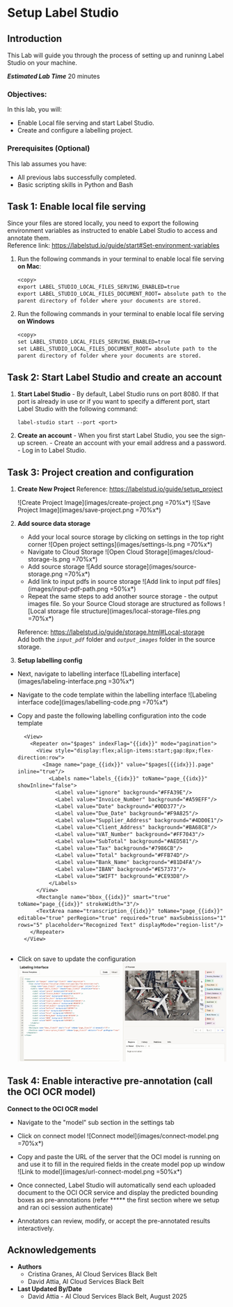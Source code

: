 # Setup Label Studio

## Introduction

This Lab will guide you through the process of setting up and runinng Label Studio on your machine.

***Estimated Lab Time*** 20 minutes


### Objectives:

In this lab, you will:
* Enable Local file serving and start Label Studio.
* Create and configure a labelling project.

### Prerequisites (Optional)

This lab assumes you have:
* All previous labs successfully completed.
* Basic scripting skills in Python and Bash


## Task 1: Enable local file serving
Since your files are stored locally, you need to export the following environment variables as instructed to enable Label Studio to access and annotate them. 
</br>
Reference link: https://labelstud.io/guide/start#Set-environment-variables 

1. Run the following commands in your terminal to enable local file serving **on Mac**:

    ```
    <copy>
    export LABEL_STUDIO_LOCAL_FILES_SERVING_ENABLED=true 
    export LABEL_STUDIO_LOCAL_FILES_DOCUMENT_ROOT= absolute path to the parent directory of folder where your documents are stored.

    ```

2. Run the following commands in your terminal to enable local file serving **on Windows**

    ```
    <copy>
    set LABEL_STUDIO_LOCAL_FILES_SERVING_ENABLED=true 
    set LABEL_STUDIO_LOCAL_FILES_DOCUMENT_ROOT= absolute path to the parent directory of folder where your documents are stored.

    ```

## Task 2: Start Label Studio and create an account


  1. **Start Label Studio**
    - By default, Label Studio runs on port 8080. If that port is already in use or if you want to specify a different port, start Label Studio with  the following command:
      
      ```
      label-studio start --port <port> 
      ```

  2. **Create an account**
    - When you first start Label Studio, you see the sign-up screen. 
    - Create an account with your email address and a password. 
    - Log in to Label Studio. 


## Task 3: Project creation and configuration

1. **Create New Project**
    Reference: https://labelstud.io/guide/setup_project 

    ![Create Project Image](images/create-project.png =70%x*)
    ![Save Project Image](images/save-project.png =70%x*)


2. **Add source data storage**
    - Add your local source storage by clicking on settings in the top right corner
        ![Open project settings](images/settings-ls.png =70%x*)
    - Navigate to Cloud Storage 
        ![Open Cloud Storage](images/cloud-storage-ls.png =70%x*)
    - Add source storage
        ![Add source storage](images/source-storage.png =70%x*)
    - Add link to input pdfs in source storage 
        ![Add link to input pdf files](images/input-pdf-path.png =50%x*)
    - Repeat the same steps to add another source storage - the output images file. So your Source Cloud storage 
      are structured as follows
        ![Local storage file structure](images/local-storage-files.png =70%x*)

    Reference: https://labelstud.io/guide/storage.html#Local-storage 
    </br>
    Add both the *`input_pdf`* folder and *`output_images`* folder in the source storage.

3.  **Setup labelling config**

  - Next, navigate to labelling interface 
    ![Labelling interface](images/labeling-interface.png =30%x*)

  - Navigate to the code template within the labelling interface
    ![Labeling interface code](images/labelling-code.png =70%x*)

  - Copy and paste the following labelling configuration into the code template
    
      ```
        <View>
          <Repeater on="$pages" indexFlag="{{idx}}" mode="pagination">
            <View style="display:flex;align-items:start;gap:8px;flex-direction:row">
              <Image name="page_{{idx}}" value="$pages[{{idx}}].page" inline="true"/>
                <Labels name="labels_{{idx}}" toName="page_{{idx}}" showInline="false">
                  <Label value="ignore" background="#FFA39E"/>
                  <Label value="Invoice_Number" background="#A59EFF"/>
                  <Label value="Date" background="#0DD377"/>
                  <Label value="Due_Date" background="#F9A825"/>
                  <Label value="Supplier_Address" background="#4DD0E1"/>
                  <Label value="Client_Address" background="#BA68C8"/>
                  <Label value="VAT_Number" background="#FF7043"/>
                  <Label value="SubTotal" background="#AED581"/>
                  <Label value="Tax" background="#7986CB"/>
                  <Label value="Total" background="#FFB74D"/>
                  <Label value="Bank_Name" background="#81D4FA"/>
                  <Label value="IBAN" background="#E57373"/>
                  <Label value="SWIFT" background="#CE93D8"/>
                </Labels>
            </View>
            <Rectangle name="bbox_{{idx}}" smart="true" toName="page_{{idx}}" strokeWidth="3"/>
            <TextArea name="transcription_{{idx}}" toName="page_{{idx}}" editable="true" perRegion="true" required="true" maxSubmissions="1" rows="5" placeholder="Recognized Text" displayMode="region-list"/>
          </Repeater>
        </View> 
        
      ```

  - Click on save to update the configuration
    ![Save labelling configuration](images/save-configuration.png)

## Task 4: Enable interactive pre-annotation (call the OCI OCR model)

**Connect to the OCI OCR model**

  - Navigate to the "model" sub section in the settings tab 
  - Click on connect model 
    ![Connect model](images/connect-model.png =70%x*)
    
  - Copy and paste the URL of the server that the OCI model is running on and use it to fill in the required fields in the create model pop up window 
    ![Link to model](images/url-connect-model.png =50%x*)

  - Once connected, Label Studio will automatically send each uploaded document to the OCI OCR service and display the predicted bounding boxes as pre-annotations (refer ***** the first section where we setup and ran oci session authenticate)
  - Annotators can review, modify, or accept the pre-annotated results interactively. 


## Acknowledgements
* **Authors** 
    - Cristina Granes, AI Cloud Services Black Belt
    - David Attia, AI Cloud Services Black Belt
* **Last Updated By/Date** 
    - David Attia - AI Cloud Services Black Belt, August 2025
